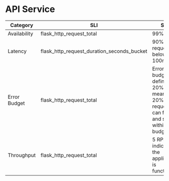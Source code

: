 # API Service

| Category     | SLI                                        | SLO                                                                                                         |
|--------------|--------------------------------------------|-------------------------------------------------------------------------------------------------------------|
| Availability |flask_http_request_total                    | 99%                                                                                                         |
| Latency      |flask_http_request_duration_seconds_bucket  | 90% of requests below 100ms                                                                                 |
| Error Budget |flask_http_request_total                    | Error budget is defined at 20%. This means that 20% of the requests can fail and still be within the budget |
| Throughput   |flask_http_request_total                    | 5 RPS indicates the application is functioning                                                              |
